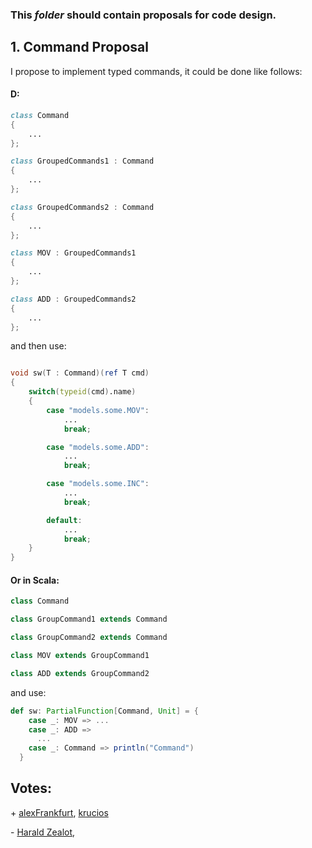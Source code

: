 ### This *folder* should contain proposals for code design.

## 1. Command Proposal 

I propose to implement typed commands, it could be done like follows:

#### D:

```d
class Command
{
    ...
};

class GroupedCommands1 : Command
{
    ...
};

class GroupedCommands2 : Command
{
    ...
};

class MOV : GroupedCommands1
{
    ...
};

class ADD : GroupedCommands2
{
    ...
};
```
and then use:
```d

void sw(T : Command)(ref T cmd)
{
    switch(typeid(cmd).name)
    {
        case "models.some.MOV":
            ...
            break;

        case "models.some.ADD":
            ...
            break;

        case "models.some.INC":
            ...
            break;

        default:
            ...
            break;
    }
}

```

#### Or in Scala:
```scala
class Command

class GroupCommand1 extends Command

class GroupCommand2 extends Command

class MOV extends GroupCommand1

class ADD extends GroupCommand2
```
and use:
```scala
def sw: PartialFunction[Command, Unit] = {
    case _: MOV => ...
    case _: ADD => 
      ...
    case _: Command => println("Command")
  }
```

## Votes:

\+ [alexFrankfurt](https://github.com/alexFrankfurt), [krucios](https://github.com/krucios) 

\- [Harald Zealot](https://github.com/HaraldZealot), 



